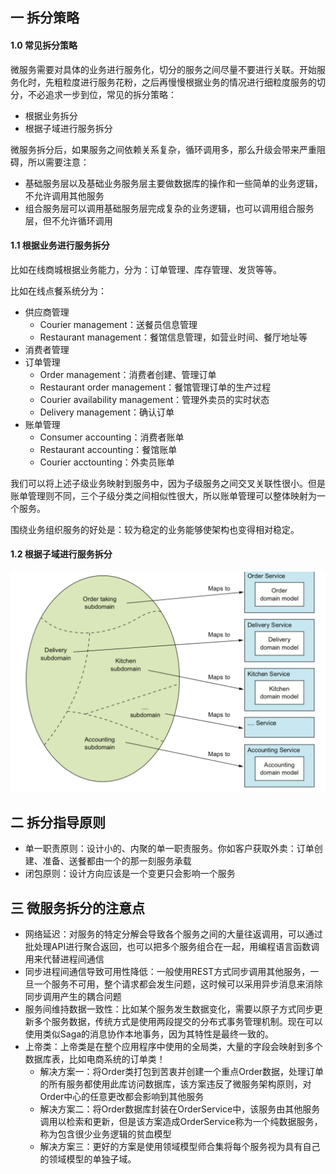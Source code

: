## 一 拆分策略

#### 1.0 常见拆分策略

微服务需要对具体的业务进行服务化，切分的服务之间尽量不要进行关联。开始服务化时，先粗粒度进行服务花粉，之后再慢慢根据业务的情况进行细粒度服务的切分，不必追求一步到位，常见的拆分策略：
- 根据业务拆分
- 根据子域进行服务拆分

微服务拆分后，如果服务之间依赖关系复杂，循环调用多，那么升级会带来严重阻碍，所以需要注意：
- 基础服务层以及基础业务服务层主要做数据库的操作和一些简单的业务逻辑，不允许调用其他服务
- 组合服务层可以调用基础服务层完成复杂的业务逻辑，也可以调用组合服务层，但不允许循环调用



#### 1.1 根据业务进行服务拆分

比如在线商城根据业务能力，分为：订单管理、库存管理、发货等等。  

比如在线点餐系统分为：
- 供应商管理
  - Courier management：送餐员信息管理
  - Restaurant management：餐馆信息管理，如营业时间、餐厅地址等
- 消费者管理
- 订单管理
  - Order management：消费者创建、管理订单
  - Restaurant order management：餐馆管理订单的生产过程
  - Courier availability management：管理外卖员的实时状态
  - Delivery management：确认订单
- 账单管理
  - Consumer  accounting：消费者账单
  - Restaurant accounting：餐馆账单
  - Courier acctounting：外卖员账单

我们可以将上述子级业务映射到服务中，因为子级服务之间交叉关联性很小。但是账单管理则不同，三个子级分类之间相似性很大，所以账单管理可以整体映射为一个服务。  

围绕业务组织服务的好处是：较为稳定的业务能够使架构也变得相对稳定。  

#### 1.2 根据子域进行服务拆分

![](../images/arch/07-109.png)  

## 二 拆分指导原则

- 单一职责原则：设计小的、内聚的单一职责服务。你如客户获取外卖：订单创建、准备、送餐都由一个的那一刻服务承载
- 闭包原则：设计方向应该是一个变更只会影响一个服务

## 三 微服务拆分的注意点

- 网络延迟：对服务的特定分解会导致各个服务之间的大量往返调用，可以通过批处理API进行聚合返回，也可以把多个服务组合在一起，用编程语言函数调用来代替进程间通信
- 同步进程间通信导致可用性降低：一般使用REST方式同步调用其他服务，一旦一个服务不可用，整个请求都会发生问题，这时候可以采用异步消息来消除同步调用产生的耦合问题
- 服务间维持数据一致性：比如某个服务发生数据变化，需要以原子方式同步更新多个服务数据，传统方式是使用两段提交的分布式事务管理机制。现在可以使用类似Saga的消息协作本地事务，因为其特性是最终一致的。
- 上帝类：上帝类是在整个应用程序中使用的全局类，大量的字段会映射到多个数据库表，比如电商系统的订单类！
  - 解决方案一：将Order类打包到苦衷并创建一个重点Order数据，处理订单的所有服务都使用此库访问数据库，该方案违反了微服务架构原则，对Order中心的任意更改都会影响到其他服务
  - 解决方案二：将Order数据库封装在OrderService中，该服务由其他服务调用以检索和更新，但是该方案造成OrderService称为一个纯数据服务，称为包含很少业务逻辑的贫血模型
  - 解决方案三：更好的方案是使用领域模型师合集将每个服务视为具有自己的领域模型的单独子域。